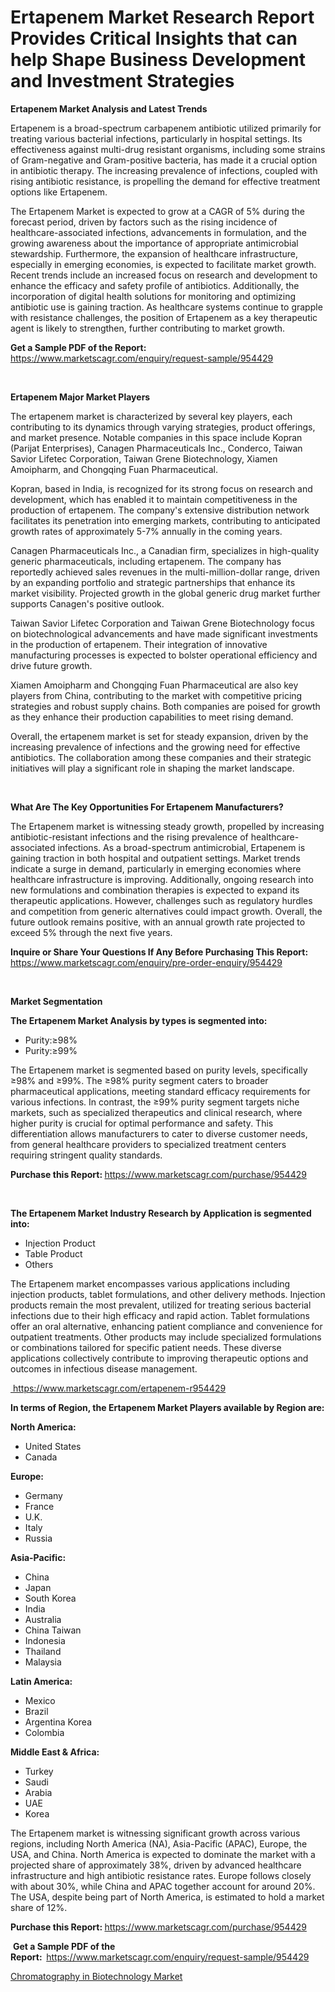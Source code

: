 <p><h1>Ertapenem Market Research Report Provides Critical Insights that can help Shape Business Development and Investment Strategies</h1></p><p><strong>Ertapenem Market Analysis and Latest Trends</strong></p>
<p><p>Ertapenem is a broad-spectrum carbapenem antibiotic utilized primarily for treating various bacterial infections, particularly in hospital settings. Its effectiveness against multi-drug resistant organisms, including some strains of Gram-negative and Gram-positive bacteria, has made it a crucial option in antibiotic therapy. The increasing prevalence of infections, coupled with rising antibiotic resistance, is propelling the demand for effective treatment options like Ertapenem.</p><p>The Ertapenem Market is expected to grow at a CAGR of 5% during the forecast period, driven by factors such as the rising incidence of healthcare-associated infections, advancements in formulation, and the growing awareness about the importance of appropriate antimicrobial stewardship. Furthermore, the expansion of healthcare infrastructure, especially in emerging economies, is expected to facilitate market growth. Recent trends include an increased focus on research and development to enhance the efficacy and safety profile of antibiotics. Additionally, the incorporation of digital health solutions for monitoring and optimizing antibiotic use is gaining traction. As healthcare systems continue to grapple with resistance challenges, the position of Ertapenem as a key therapeutic agent is likely to strengthen, further contributing to market growth.</p></p>
<p><strong>Get a Sample PDF of the Report:&nbsp;</strong> <a href="https://www.marketscagr.com/enquiry/request-sample/954429?utm_campaign=2468&utm_medium=2&utm_source=Github&utm_content=ia&utm_term=07032025&utm_id=ertapenem">https://www.marketscagr.com/enquiry/request-sample/954429</a></p>
<p>&nbsp;</p>
<p><strong>Ertapenem Major Market Players</strong></p>
<p><p>The ertapenem market is characterized by several key players, each contributing to its dynamics through varying strategies, product offerings, and market presence. Notable companies in this space include Kopran (Parijat Enterprises), Canagen Pharmaceuticals Inc., Conderco, Taiwan Savior Lifetec Corporation, Taiwan Grene Biotechnology, Xiamen Amoipharm, and Chongqing Fuan Pharmaceutical.</p><p>Kopran, based in India, is recognized for its strong focus on research and development, which has enabled it to maintain competitiveness in the production of ertapenem. The company's extensive distribution network facilitates its penetration into emerging markets, contributing to anticipated growth rates of approximately 5-7% annually in the coming years.</p><p>Canagen Pharmaceuticals Inc., a Canadian firm, specializes in high-quality generic pharmaceuticals, including ertapenem. The company has reportedly achieved sales revenues in the multi-million-dollar range, driven by an expanding portfolio and strategic partnerships that enhance its market visibility. Projected growth in the global generic drug market further supports Canagen's positive outlook.</p><p>Taiwan Savior Lifetec Corporation and Taiwan Grene Biotechnology focus on biotechnological advancements and have made significant investments in the production of ertapenem. Their integration of innovative manufacturing processes is expected to bolster operational efficiency and drive future growth.</p><p>Xiamen Amoipharm and Chongqing Fuan Pharmaceutical are also key players from China, contributing to the market with competitive pricing strategies and robust supply chains. Both companies are poised for growth as they enhance their production capabilities to meet rising demand.</p><p>Overall, the ertapenem market is set for steady expansion, driven by the increasing prevalence of infections and the growing need for effective antibiotics. The collaboration among these companies and their strategic initiatives will play a significant role in shaping the market landscape.</p></p>
<p>&nbsp;</p>
<p><strong>What Are The Key Opportunities For Ertapenem Manufacturers?</strong></p>
<p><p>The Ertapenem market is witnessing steady growth, propelled by increasing antibiotic-resistant infections and the rising prevalence of healthcare-associated infections. As a broad-spectrum antimicrobial, Ertapenem is gaining traction in both hospital and outpatient settings. Market trends indicate a surge in demand, particularly in emerging economies where healthcare infrastructure is improving. Additionally, ongoing research into new formulations and combination therapies is expected to expand its therapeutic applications. However, challenges such as regulatory hurdles and competition from generic alternatives could impact growth. Overall, the future outlook remains positive, with an annual growth rate projected to exceed 5% through the next five years.</p></p>
<p><strong>Inquire or Share Your Questions If Any Before Purchasing This Report:</strong> <a href="https://www.marketscagr.com/enquiry/pre-order-enquiry/954429?utm_campaign=2468&utm_medium=2&utm_source=Github&utm_content=ia&utm_term=07032025&utm_id=ertapenem">https://www.marketscagr.com/enquiry/pre-order-enquiry/954429</a></p>
<p>&nbsp;</p>
<p><strong>Market Segmentation</strong></p>
<p><strong>The Ertapenem Market Analysis by types is segmented into:</strong></p>
<p><ul><li>Purity:≥98%</li><li>Purity:≥99%</li></ul></p>
<p><p>The Ertapenem market is segmented based on purity levels, specifically ≥98% and ≥99%. The ≥98% purity segment caters to broader pharmaceutical applications, meeting standard efficacy requirements for various infections. In contrast, the ≥99% purity segment targets niche markets, such as specialized therapeutics and clinical research, where higher purity is crucial for optimal performance and safety. This differentiation allows manufacturers to cater to diverse customer needs, from general healthcare providers to specialized treatment centers requiring stringent quality standards.</p></p>
<p><strong>Purchase this Report:&nbsp;</strong><a href="https://www.marketscagr.com/purchase/954429?utm_campaign=2468&utm_medium=2&utm_source=Github&utm_content=ia&utm_term=07032025&utm_id=ertapenem">https://www.marketscagr.com/purchase/954429</a></p>
<p>&nbsp;</p>
<p><strong>The Ertapenem Market Industry Research by Application is segmented into:</strong></p>
<p><ul><li>Injection Product</li><li>Table Product</li><li>Others</li></ul></p>
<p><p>The Ertapenem market encompasses various applications including injection products, tablet formulations, and other delivery methods. Injection products remain the most prevalent, utilized for treating serious bacterial infections due to their high efficacy and rapid action. Tablet formulations offer an oral alternative, enhancing patient compliance and convenience for outpatient treatments. Other products may include specialized formulations or combinations tailored for specific patient needs. These diverse applications collectively contribute to improving therapeutic options and outcomes in infectious disease management.</p></p>
<p><a href="https://www.marketscagr.com/ertapenem-r954429?utm_campaign=2468&utm_medium=2&utm_source=Github&utm_content=ia&utm_term=07032025&utm_id=ertapenem">&nbsp;https://www.marketscagr.com/ertapenem-r954429</a></p>
<p><strong>In terms of Region, the Ertapenem Market Players available by Region are:</strong></p>
<p>
    <p> <strong> North America: </strong>
        <ul>
            <li>United States</li>
            <li>Canada</li>
        </ul>
        </p> 
    <p> <strong> Europe: </strong>
        <ul>
            <li>Germany</li>
            <li>France</li>
            <li>U.K.</li>
            <li>Italy</li>
            <li>Russia</li>
        </ul>
        </p> 
    <p> <strong> Asia-Pacific: </strong>
        <ul>
            <li>China</li>
            <li>Japan</li>
            <li>South Korea</li>
            <li>India</li>
            <li>Australia</li>
            <li>China Taiwan</li>
            <li>Indonesia</li>
            <li>Thailand</li>
            <li>Malaysia</li>
        </ul>
        </p> 
    <p> <strong> Latin America: </strong>
        <ul>
            <li>Mexico</li>
            <li>Brazil</li>
            <li>Argentina Korea</li>
            <li>Colombia</li>
        </ul>
        </p> 
    <p> <strong> Middle East & Africa: </strong>
        <ul>
            <li>Turkey</li>
            <li>Saudi</li>
            <li>Arabia</li>
            <li>UAE</li>
            <li>Korea</li>
        </ul>
    </p>
    </p>
<p><p>The Ertapenem market is witnessing significant growth across various regions, including North America (NA), Asia-Pacific (APAC), Europe, the USA, and China. North America is expected to dominate the market with a projected share of approximately 38%, driven by advanced healthcare infrastructure and high antibiotic resistance rates. Europe follows closely with about 30%, while China and APAC together account for around 20%. The USA, despite being part of North America, is estimated to hold a market share of 12%.</p></p>
<p><strong>Purchase this Report: </strong><a href="https://www.marketscagr.com/purchase/954429?utm_campaign=2468&utm_medium=2&utm_source=Github&utm_content=ia&utm_term=07032025&utm_id=ertapenem">https://www.marketscagr.com/purchase/954429</a></p>
<p>&nbsp;<strong>Get a Sample PDF of the Report:&nbsp;&nbsp;</strong><a href="https://www.marketscagr.com/enquiry/request-sample/954429?utm_campaign=2468&utm_medium=2&utm_source=Github&utm_content=ia&utm_term=07032025&utm_id=ertapenem">https://www.marketscagr.com/enquiry/request-sample/954429</a></p>
<p><strong></strong></p>
<p><p><a href="https://github.com/leopardmicheal7019/Market-Research-Report-List-1/blob/main/chromatography-in-biotechnology-market.md?utm_campaign=2468&utm_medium=2&utm_source=Github&utm_content=ia&utm_term=07032025&utm_id=ertapenem">Chromatography in Biotechnology Market</a></p></p>